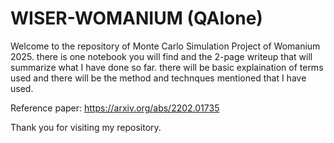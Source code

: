 # WISER-WOMANIUM (QAlone)

Welcome to the repository of Monte Carlo Simulation Project of Womanium 2025.
there is one notebook you will find and the 2-page writeup that will summarize what I have done so far. there will be basic explaination of terms used and there will be the method and technques mentioned that I have used. 









Reference paper: https://arxiv.org/abs/2202.01735





Thank you for visiting my repository.

